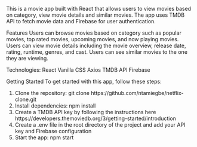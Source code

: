 This is a movie app built with React that allows users to view movies based on category, view movie details and similar movies. The app uses TMDB API to fetch movie data and Firebase for user authentication.

Features
Users can browse movies based on category such as popular movies, top rated movies, upcoming movies, and now playing movies.
Users can view movie details including the movie overview, release date, rating, runtime, genres, and cast.
Users can see similar movies to the one they are viewing.

Technologies: 
React
Vanilla CSS
Axios
TMDB API
Firebase

Getting Started
To get started with this app, follow these steps:

<ol>
<li>Clone the repository: git clone https://github.com/ntamiegbe/netflix-clone.git</li>
<li>Install dependencies: npm install</li>
<li>Create a TMDB API key by following the instructions here https://developers.themoviedb.org/3/getting-started/introduction</li>
<li>Create a .env file in the root directory of the project and add your API key and Firebase configuration</li>
<li>Start the app: npm start</li>
</ol>





